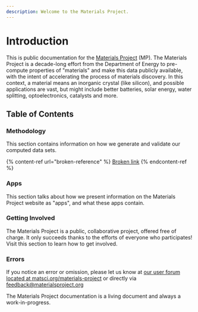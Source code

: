 ```yaml
---
description: Welcome to the Materials Project.
---
```


# Introduction

This is public documentation for the [Materials Project](https://materialsproject.org) (MP). The Materials Project is a decade-long effort from the Department of Energy to pre-compute properties of "materials" and make this data publicly available, with the intent of accelerating the process of materials discovery. In this context, a material means an inorganic crystal (like silicon), and possible applications are vast, but might include better batteries, solar energy, water splitting, optoelectronics, catalysts and more.

## Table of Contents

### Methodology

This section contains information on how we generate and validate our computed data sets.

{% content-ref url="broken-reference" %}
[Broken link](broken-reference)
{% endcontent-ref %}

### Apps

This section talks about how we present information on the Materials Project website as "apps", and what these apps contain.

### Getting Involved

The Materials Project is a public, collaborative project, offered free of charge. It only succeeds thanks to the efforts of everyone who participates! Visit this section to learn how to get involved.

### Errors

If you notice an error or omission, please let us know at [our user forum located at matsci.org/materials-project](https://matsci.org/materials-project) or directly via [feedback@materialsproject.org](mailto:feedback@materialsproject.org)

The Materials Project documentation is a living document and always a work-in-progress.
